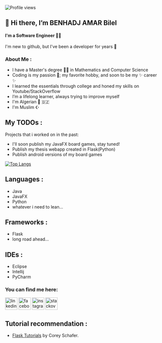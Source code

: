 ![Profile views](https://gpvc.arturio.dev/BHA-Bilel)  
## 👋 Hi there, I’m BENHADJ AMAR Bilel
#### I'm a Software Engineer 👨‍💻

I'm new to github, but I've been a developer for years 💪

### About Me :

- I have a Master's degree 👨‍🎓 in Mathematics and Computer Science
- Coding is my passion 💖; my favorite hobby, and soon to be my ✨ career ✨
- I learned the essentials through college and honed my skills on Youtube/StackOverflow
- I’m a lifelong learner, always trying to improve myself
- I'm Algerian 📍 🇩🇿
- I'm Muslim ☪️

## My TODOs :
Projects that i worked on in the past:
- I'll soon publish my JavaFX board games, stay tuned!
- Publish my thesis webapp created in Flask(Python)
- Publish android versions of my board games

<!--- 🖐 Please check out my side projects and give me your thoughts! 🙏
        more will come in the future so keep in touch 🤝--->

[![Top Langs](https://github-readme-stats.vercel.app/api/top-langs/?username=BHA-Bilel)](https://github.com/anuraghazra/github-readme-stats)

## Languages :

- Java
- JavaFX
- Python
- whatever i need to lean...

## Frameworks :

- Flask
- long road ahead...

## IDEs :

- Eclipse
- Intellij
- PyCharm

### You can find me here:

[<img src='https://cdn.jsdelivr.net/npm/simple-icons@3.0.1/icons/linkedin.svg' alt='linkedin' height='40'>](https://www.linkedin.com/in/bilel-bha/)  [<img src='https://cdn.jsdelivr.net/npm/simple-icons@3.0.1/icons/facebook.svg' alt='facebook' height='40'>](https://www.facebook.com/dani.bilel)  [<img src='https://cdn.jsdelivr.net/npm/simple-icons@3.0.1/icons/instagram.svg' alt='instagram' height='40'>](https://www.instagram.com/dani_bilel/)  [<img src='https://cdn.jsdelivr.net/npm/simple-icons@3.0.1/icons/stackoverflow.svg' alt='stackoverflow' height='40'>](https://stackoverflow.com/users/8761799/bha-bilel)  

## Tutorial recommendation :

- [Flask Tutorials](https://www.youtube.com/playlist?list=PL-osiE80TeTs4UjLw5MM6OjgkjFeUxCYH) by Corey Schafer.


<!--
<p align="center">
  <a href="https://gist.github.com/BHA-Bilel/6eb01c298f0ccceff7511427afb52534">
    <img src="https://gist.githubusercontent.com/BHA-Bilel/6eb01c298f0ccceff7511427afb52534/raw/bfaf1c70946579fe9f4991d923215d7f402de250/bguestbook.gif" alt="Click here to sign my guestbook!">
  </a>
</p>
---> 
<!--
- 👀 I’m interested in all kinds of software development, especially Game Dev and Web Dev
- 🌱 I’m a lifelong learner, i've learned Java, JavaFX and Python so far
- 💞️ I’m looking to collaborate on ...
- 📫 You  can reach me here: bilel.bha.pro@gmail.com
- 🥅 2021 Goals: Improve myself and enter the freelance world
---> 
<!---
BHA-Bilel/BHA-Bilel is a ✨ special ✨ repository because its `README.md` (this file) appears on your GitHub profile.
You can click the Preview link to take a look at your changes.
--->
